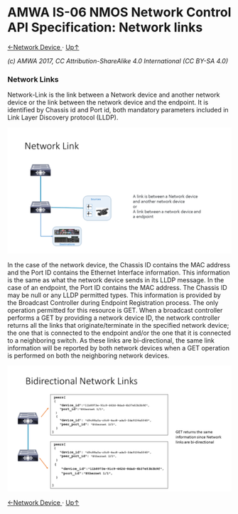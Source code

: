 # AMWA IS-06 NMOS Network Control API Specification: Network links
[←Network Device ](4.0._Network_Device.md) · [ Up↑ ](..)

_(c) AMWA 2017, CC Attribution-ShareAlike 4.0 International (CC BY-SA 4.0)_

### Network Links 

Network-Link is the link between a Network device and another network device or the link between the network device and the endpoint. It is identified by Chassis id and Port id, both mandatory parameters included in Link Layer Discovery protocol (LLDP).   

![Class Diasgram](images/Network-Link.png)

In the case of the network device, the Chassis ID contains the MAC address and the Port ID contains the Ethernet Interface information. This information is the same as what the network device sends in its LLDP message.  In the case of an endpoint, the Port ID contains the MAC address. The Chassis ID may be null or any LLDP permitted types. This information is provided by the Broadcast Controller during Endpoint Registration process. 
The only operation permitted for this resource is GET. When a broadcast controller performs a GET by providing a network device ID, the network controller returns all the links that originate/terminate in the specified network device; the one that is connected to the endpoint and/or the one that it is connected to a neighboring switch. 
As these links are bi-directional, the same link information will be reported by both network devices when a GET operation is performed on both the neighboring network devices.

![Class Diagram](images/Bidirectional-Links.png)
 

[←Network Device ](4.0._Network_Device.md) · [ Up↑ ](..)
